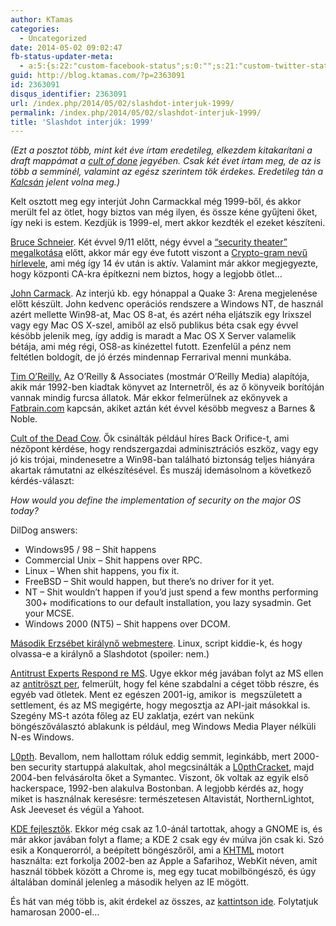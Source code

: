 ```yaml
---
author: KTamas
categories:
  - Uncategorized
date: 2014-05-02 09:02:47
fb-status-updater-meta:
  - a:5:{s:22:"custom-facebook-status";s:0:"";s:21:"custom-twitter-status";s:0:"";s:7:"fb-push";s:1:"1";s:7:"tw-push";s:1:"1";s:4:"push";s:1:"1";}
guid: http://blog.ktamas.com/?p=2363091
id: 2363091
disqus_identifier: 2363091
url: /index.php/2014/05/02/slashdot-interjuk-1999/
permalink: /index.php/2014/05/02/slashdot-interjuk-1999/
title: 'Slashdot interjúk: 1999'
---
```


_(Ezt a posztot több, mint két éve írtam eredetileg, elkezdem kitakarítani a draft mappámat a [cult of done](http://www.brepettis.com/blog/2009/3/3/the-cult-of-done-manifesto.html) jegyében. Csak két évet írtam meg, de az is több a semminél, valamint az egész szerintem tök érdekes. Eredetileg tán a [Kalcsán](http://cyberculture.hu) jelent volna meg.)_

Kelt osztott meg egy interjút John Carmackkal még 1999-ből, és akkor merült fel az ötlet, hogy biztos van még ilyen, és össze kéne gyűjteni őket, így neki is estem. Kezdjük is 1999-el, mert akkor kezdték el ezeket készíteni.

[Bruce Schneier](http://slashdot.org/story/99/10/29/0832246/crypto-guru-bruce-schneier-answers). Két évvel 9/11 előtt, négy évvel a [&#8220;security theater&#8221; megalkotása](http://www.amazon.com/Beyond-Fear-Thinking-Sensibly-Uncertain/dp/0387026207/ref=sr_1_1?ie=UTF8&qid=1335611251&sr=8-1) előtt, akkor már egy éve futott viszont a [Crypto-gram nevű hírlevele](http://www.schneier.com/crypto-gram-back.html), ami még így 14 év után is aktív. Valamint már akkor megjegyezte, hogy központi CA-kra építkezni nem biztos, hogy a legjobb ötlet&#8230;

[John Carmack](http://games.slashdot.org/story/99/10/15/1012230/john-carmack-answers). Az interjú kb. egy hónappal a Quake 3: Arena megjelenése előtt készült. John kedvenc operációs rendszere a Windows NT, de használ azért mellette Win98-at, Mac OS 8-at, és azért néha eljátszik egy Irixszel vagy egy Mac OS X-szel, amiből az első publikus béta csak egy évvel késöbb jelenik meg, így addig is maradt a Mac OS X Server valamelik bétája, ami még régi, OS8-as kinézettel futott. Ezenfelül a pénz nem feltétlen boldogít, de jó érzés mindennap Ferrarival menni munkába.

[Tim O&#8217;Reilly.](http://news.slashdot.org/story/99/09/10/1234207/interview-tim-oreilly-answers) Az O&#8217;Reilly & Associates (mostmár O&#8217;Reilly Media) alapítója, akik már 1992-ben kiadtak könyvet az Internetről, és az ő könyveik borítóján vannak mindig furcsa állatok. Már ekkor felmerülnek az ekönyvek a [Fatbrain.com](http://en.wikipedia.org/wiki/Fatbrain) kapcsán, akiket aztán két évvel késöbb megvesz a Barnes & Noble.

[Cult of the Dead Cow](http://news.slashdot.org/story/99/10/22/1157259/bizzare-answers-from-cult-of-the-dead-cow). Ők csinálták például híres Back Orifice-t, ami nézőpont kérdése, hogy rendszergazdai adminisztrációs eszköz, vagy egy jó kis trójai, mindenesetre a Win98-ban található biztonság teljes hiányára akartak rámutatni az elkészítésével. És muszáj idemásolnom a következő kérdés-választ:

_How would you define the implementation of security on the major OS today?_

DilDog answers:

  * Windows95 / 98 &#8211; Shit happens
  * Commercial Unix &#8211; Shit happens over RPC.
  * Linux &#8211; When shit happens, you fix it.
  * FreeBSD &#8211; Shit would happen, but there&#8217;s no driver for it yet.
  * NT &#8211; Shit wouldn&#8217;t happen if you&#8217;d just spend a few months performing 300+ modifications to our default installation, you lazy sysadmin. Get your MCSE.
  * Windows 2000 (NT5) &#8211; Shit happens over DCOM.

[Második Erzsébet királynő webmestere](http://tech.slashdot.org/story/99/11/04/1716225/interview-queen-elizabeth-iis-webmaster-answers). Linux, script kiddie-k, és hogy olvassa-e a királynő a Slashdotot (spoiler: nem.)

[Antitrust Experts Respond re MS](http://interviews.slashdot.org/story/99/11/19/1020217/interview-antitrust-experts-respond-re-ms). Ugye ekkor még javában folyt az MS ellen az [antitröszt per](http://en.wikipedia.org/wiki/Microsoft_antitrust), felmerült, hogy fel kéne szabdalni a céget több részre, és egyéb vad ötletek. Ment ez egészen 2001-ig, amikor is  megszületett a settlement, és az MS megigérte, hogy megosztja az API-jait másokkal is. Szegény MS-t azóta főleg az EU zaklatja, ezért van nekünk böngészőválasztó ablakunk is például, meg Windows Media Player nélküli N-es Windows.

[L0pth](http://tech.slashdot.org/story/99/12/31/1030242/interview-the-l0pht-answers). Bevallom, nem hallottam róluk eddig semmit, leginkább, mert 2000-ben security startuppá alakultak, ahol megcsinálták a [L0pthCracket](http://en.wikipedia.org/wiki/L0phtCrack), majd 2004-ben felvásárolta őket a Symantec. Viszont, ők voltak az egyik első hackerspace, 1992-ben alakulva Bostonban. A legjobb kérdés az, hogy miket is használnak keresésre: természetesen Altavistát, NorthernLightot, Ask Jeeveset és végül a Yahoot.

[KDE fejlesztők](http://tech.slashdot.org/story/99/11/26/1126252/interview-kde-developers-answer-your-questions). Ekkor még csak az 1.0-ánál tartottak, ahogy a GNOME is, és már akkor javában folyt a flame; a KDE 2 csak egy év múlva jön csak ki. Szó esik a Konquerorról, a beépített böngészőről, ami a [KHTML](http://en.wikipedia.org/wiki/Khtml) motort használta: ezt forkolja 2002-ben az Apple a Safarihoz, WebKit néven, amit használ többek között a Chrome is, meg egy tucat mobilböngésző, és úgy általában dominál jelenleg a második helyen az IE mögött.

És hát van még több is, akit érdekel az összes, az [kattintson ide](http://interviews.slashdot.org/index2.pl?section=39&color=green&index=1&view=stories&duration=-1&startdate=1999). Folytatjuk hamarosan 2000-el&#8230;
